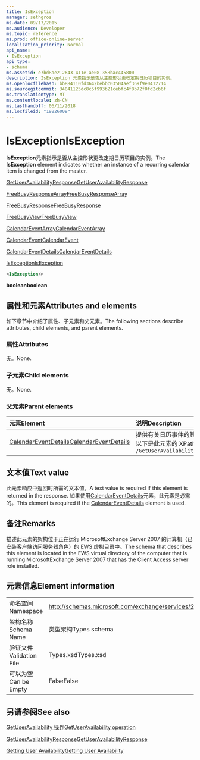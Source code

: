 ```yaml
---
title: IsException
manager: sethgros
ms.date: 09/17/2015
ms.audience: Developer
ms.topic: reference
ms.prod: office-online-server
localization_priority: Normal
api_name:
- IsException
api_type:
- schema
ms.assetid: e7bd8ae2-2643-411e-ae08-358bac445800
description: IsException 元素指示是否从主控形状更改定期日历项目的实例。
ms.openlocfilehash: bb884110fd3642bebbc03504aef369f9e0412714
ms.sourcegitcommit: 34041125dc8c5f993b21cebfc4f8b72f0fd2cb6f
ms.translationtype: MT
ms.contentlocale: zh-CN
ms.lasthandoff: 06/11/2018
ms.locfileid: "19826009"
---
```

# <a name="isexception"></a><span data-ttu-id="1d96a-103">IsException</span><span class="sxs-lookup"><span data-stu-id="1d96a-103">IsException</span></span>

<span data-ttu-id="1d96a-104">**IsException**元素指示是否从主控形状更改定期日历项目的实例。</span><span class="sxs-lookup"><span data-stu-id="1d96a-104">The **IsException** element indicates whether an instance of a recurring calendar item is changed from the master.</span></span> 
  
[<span data-ttu-id="1d96a-105">GetUserAvailabilityResponse</span><span class="sxs-lookup"><span data-stu-id="1d96a-105">GetUserAvailabilityResponse</span></span>](getuseravailabilityresponse.md)
  
[<span data-ttu-id="1d96a-106">FreeBusyResponseArray</span><span class="sxs-lookup"><span data-stu-id="1d96a-106">FreeBusyResponseArray</span></span>](freebusyresponsearray.md)
  
[<span data-ttu-id="1d96a-107">FreeBusyResponse</span><span class="sxs-lookup"><span data-stu-id="1d96a-107">FreeBusyResponse</span></span>](freebusyresponse.md)
  
[<span data-ttu-id="1d96a-108">FreeBusyView</span><span class="sxs-lookup"><span data-stu-id="1d96a-108">FreeBusyView</span></span>](freebusyview.md)
  
[<span data-ttu-id="1d96a-109">CalendarEventArray</span><span class="sxs-lookup"><span data-stu-id="1d96a-109">CalendarEventArray</span></span>](calendareventarray.md)
  
[<span data-ttu-id="1d96a-110">CalendarEvent</span><span class="sxs-lookup"><span data-stu-id="1d96a-110">CalendarEvent</span></span>](calendarevent.md)
  
[<span data-ttu-id="1d96a-111">CalendarEventDetails</span><span class="sxs-lookup"><span data-stu-id="1d96a-111">CalendarEventDetails</span></span>](calendareventdetails.md)
  
[<span data-ttu-id="1d96a-112">IsException</span><span class="sxs-lookup"><span data-stu-id="1d96a-112">IsException</span></span>](isexception.md)
  
```xml
<IsException/>
```

 <span data-ttu-id="1d96a-113">**boolean**</span><span class="sxs-lookup"><span data-stu-id="1d96a-113">**boolean**</span></span>
## <a name="attributes-and-elements"></a><span data-ttu-id="1d96a-114">属性和元素</span><span class="sxs-lookup"><span data-stu-id="1d96a-114">Attributes and elements</span></span>

<span data-ttu-id="1d96a-115">如下章节中介绍了属性、子元素和父元素。</span><span class="sxs-lookup"><span data-stu-id="1d96a-115">The following sections describe attributes, child elements, and parent elements.</span></span>
  
### <a name="attributes"></a><span data-ttu-id="1d96a-116">属性</span><span class="sxs-lookup"><span data-stu-id="1d96a-116">Attributes</span></span>

<span data-ttu-id="1d96a-117">无。</span><span class="sxs-lookup"><span data-stu-id="1d96a-117">None.</span></span>
  
### <a name="child-elements"></a><span data-ttu-id="1d96a-118">子元素</span><span class="sxs-lookup"><span data-stu-id="1d96a-118">Child elements</span></span>

<span data-ttu-id="1d96a-119">无。</span><span class="sxs-lookup"><span data-stu-id="1d96a-119">None.</span></span>
  
### <a name="parent-elements"></a><span data-ttu-id="1d96a-120">父元素</span><span class="sxs-lookup"><span data-stu-id="1d96a-120">Parent elements</span></span>

|<span data-ttu-id="1d96a-121">**元素**</span><span class="sxs-lookup"><span data-stu-id="1d96a-121">**Element**</span></span>|<span data-ttu-id="1d96a-122">**说明**</span><span class="sxs-lookup"><span data-stu-id="1d96a-122">**Description**</span></span>|
|:-----|:-----|
|[<span data-ttu-id="1d96a-123">CalendarEventDetails</span><span class="sxs-lookup"><span data-stu-id="1d96a-123">CalendarEventDetails</span></span>](calendareventdetails.md) <br/> |<span data-ttu-id="1d96a-124">提供有关日历事件的其他信息。</span><span class="sxs-lookup"><span data-stu-id="1d96a-124">Provides additional information about a calendar event.</span></span>  <br/> <span data-ttu-id="1d96a-125">以下是此元素的 XPath 2.0 表达式：</span><span class="sxs-lookup"><span data-stu-id="1d96a-125">The following is the XPath 2.0 expression to this element:</span></span>  <br/>  `/GetUserAvailabilityResponse/FreeBusyResponseArray/FreeBusyResponse/FreeBusyView/CalendarEventArray/CalendarEvent[i]/CalendarEventDetails` <br/> |
   
## <a name="text-value"></a><span data-ttu-id="1d96a-126">文本值</span><span class="sxs-lookup"><span data-stu-id="1d96a-126">Text value</span></span>

<span data-ttu-id="1d96a-127">此元素响应中返回时所需的文本值。</span><span class="sxs-lookup"><span data-stu-id="1d96a-127">A text value is required if this element is returned in the response.</span></span> <span data-ttu-id="1d96a-128">如果使用[CalendarEventDetails](calendareventdetails.md)元素，此元素是必需的。</span><span class="sxs-lookup"><span data-stu-id="1d96a-128">This element is required if the [CalendarEventDetails](calendareventdetails.md) element is used.</span></span> 
  
## <a name="remarks"></a><span data-ttu-id="1d96a-129">备注</span><span class="sxs-lookup"><span data-stu-id="1d96a-129">Remarks</span></span>

<span data-ttu-id="1d96a-130">描述此元素的架构位于正在运行 MicrosoftExchange Server 2007 的计算机（已安装客户端访问服务器角色）的 EWS 虚拟目录中。</span><span class="sxs-lookup"><span data-stu-id="1d96a-130">The schema that describes this element is located in the EWS virtual directory of the computer that is running MicrosoftExchange Server 2007 that has the Client Access server role installed.</span></span>
  
## <a name="element-information"></a><span data-ttu-id="1d96a-131">元素信息</span><span class="sxs-lookup"><span data-stu-id="1d96a-131">Element information</span></span>

|||
|:-----|:-----|
|<span data-ttu-id="1d96a-132">命名空间</span><span class="sxs-lookup"><span data-stu-id="1d96a-132">Namespace</span></span>  <br/> |http://schemas.microsoft.com/exchange/services/2006/types  <br/> |
|<span data-ttu-id="1d96a-133">架构名称</span><span class="sxs-lookup"><span data-stu-id="1d96a-133">Schema Name</span></span>  <br/> |<span data-ttu-id="1d96a-134">类型架构</span><span class="sxs-lookup"><span data-stu-id="1d96a-134">Types schema</span></span>  <br/> |
|<span data-ttu-id="1d96a-135">验证文件</span><span class="sxs-lookup"><span data-stu-id="1d96a-135">Validation File</span></span>  <br/> |<span data-ttu-id="1d96a-136">Types.xsd</span><span class="sxs-lookup"><span data-stu-id="1d96a-136">Types.xsd</span></span>  <br/> |
|<span data-ttu-id="1d96a-137">可以为空</span><span class="sxs-lookup"><span data-stu-id="1d96a-137">Can be Empty</span></span>  <br/> |<span data-ttu-id="1d96a-138">False</span><span class="sxs-lookup"><span data-stu-id="1d96a-138">False</span></span>  <br/> |
   
## <a name="see-also"></a><span data-ttu-id="1d96a-139">另请参阅</span><span class="sxs-lookup"><span data-stu-id="1d96a-139">See also</span></span>



[<span data-ttu-id="1d96a-140">GetUserAvailability 操作</span><span class="sxs-lookup"><span data-stu-id="1d96a-140">GetUserAvailability operation</span></span>](getuseravailability-operation.md)
  
[<span data-ttu-id="1d96a-141">GetUserAvailabilityResponse</span><span class="sxs-lookup"><span data-stu-id="1d96a-141">GetUserAvailabilityResponse</span></span>](getuseravailabilityresponse.md)


[<span data-ttu-id="1d96a-142">Getting User Availability</span><span class="sxs-lookup"><span data-stu-id="1d96a-142">Getting User Availability</span></span>](http://msdn.microsoft.com/library/d4133fcb-9b0f-4e6b-aadf-a389da83516a%28Office.15%29.aspx)

